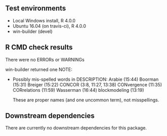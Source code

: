## Test environments
* Local Windows install, R 4.0.0
* Ubuntu 16.04 (on travis-ci), R 4.0.0
* win-builder (devel)

## R CMD check results
There were no ERRORs or WARNINGs

win-builder returned one NOTE:

* Possibly mis-spelled words in DESCRIPTION:
  Arabie (15:44)
  Boorman (15:31)
  Breiger (15:22)
  CONCOR (3:8, 11:27, 13:38)
  CONvergence (11:35)
  CORrelations (11:59)
  Wasserman (16:44)
  blockmodeling (13:19)
  
  These are proper names (and one uncommon term), not misspellings.

## Downstream dependencies
There are currently no downstream dependencies for this package.
